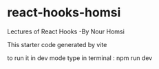 # react-hooks-homsi

Lectures of React Hooks -By Nour Homsi

This starter code generated by vite

to run it in dev mode type in terminal :
npm run dev
